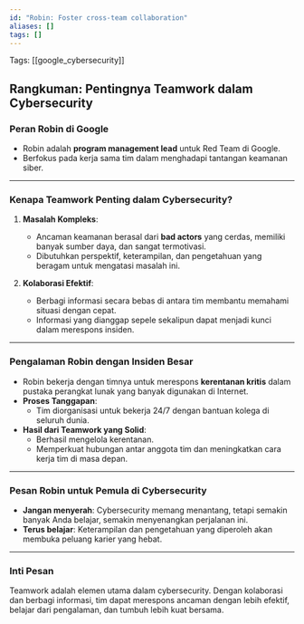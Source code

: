 ```yaml
---
id: "Robin: Foster cross-team collaboration"
aliases: []
tags: []
---
```


Tags: [[google_cybersecurity]]

## **Rangkuman: Pentingnya Teamwork dalam Cybersecurity**

### **Peran Robin di Google**
- Robin adalah **program management lead** untuk Red Team di Google.
- Berfokus pada kerja sama tim dalam menghadapi tantangan keamanan siber.

---

### **Kenapa Teamwork Penting dalam Cybersecurity?**
1. **Masalah Kompleks**:
   - Ancaman keamanan berasal dari **bad actors** yang cerdas, memiliki banyak sumber daya, dan sangat termotivasi.
   - Dibutuhkan perspektif, keterampilan, dan pengetahuan yang beragam untuk mengatasi masalah ini.

2. **Kolaborasi Efektif**:
   - Berbagi informasi secara bebas di antara tim membantu memahami situasi dengan cepat.
   - Informasi yang dianggap sepele sekalipun dapat menjadi kunci dalam merespons insiden.

---

### **Pengalaman Robin dengan Insiden Besar**
- Robin bekerja dengan timnya untuk merespons **kerentanan kritis** dalam pustaka perangkat lunak yang banyak digunakan di Internet.
- **Proses Tanggapan**:
  - Tim diorganisasi untuk bekerja 24/7 dengan bantuan kolega di seluruh dunia.
- **Hasil dari Teamwork yang Solid**:
  - Berhasil mengelola kerentanan.
  - Memperkuat hubungan antar anggota tim dan meningkatkan cara kerja tim di masa depan.

---

### **Pesan Robin untuk Pemula di Cybersecurity**
- **Jangan menyerah**: Cybersecurity memang menantang, tetapi semakin banyak Anda belajar, semakin menyenangkan perjalanan ini.
- **Terus belajar**: Keterampilan dan pengetahuan yang diperoleh akan membuka peluang karier yang hebat.

---

### **Inti Pesan**
Teamwork adalah elemen utama dalam cybersecurity. Dengan kolaborasi dan berbagi informasi, tim dapat merespons ancaman dengan lebih efektif, belajar dari pengalaman, dan tumbuh lebih kuat bersama.
